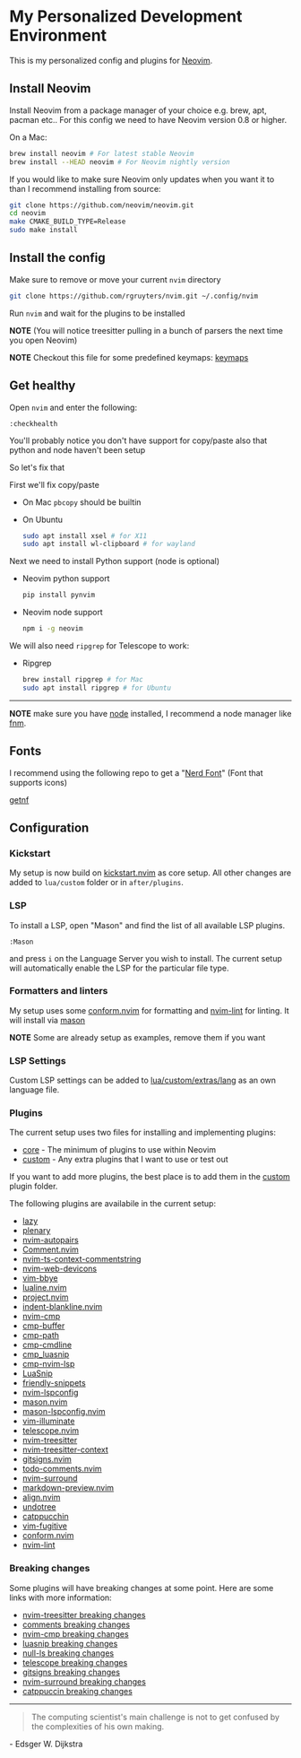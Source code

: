 # My Personalized Development Environment

This is my personalized config and plugins for [Neovim](https://neovim.io).

## Install Neovim

Install Neovim from a package manager of your choice e.g. brew, apt, pacman
etc.. For this config we need to have Neovim version 0.8 or higher.

On a Mac:

```sh
brew install neovim # For latest stable Neovim
brew install --HEAD neovim # For Neovim nightly version
```

If you would like to make sure Neovim only updates when you want it to
than I recommend installing from source:

```sh
git clone https://github.com/neovim/neovim.git
cd neovim
make CMAKE_BUILD_TYPE=Release
sudo make install
```

## Install the config

Make sure to remove or move your current `nvim` directory

```sh
git clone https://github.com/rgruyters/nvim.git ~/.config/nvim
```

Run `nvim` and wait for the plugins to be installed

**NOTE** (You will notice treesitter pulling in a bunch of parsers the
next time you open Neovim)

**NOTE** Checkout this file for some predefined keymaps:
[keymaps](https://github.com/rgruyters/nvim/blob/main/lua/grtrs/keymaps.lua)

## Get healthy

Open `nvim` and enter the following:

```neovim
:checkhealth
```

You'll probably notice you don't have support for copy/paste also that python
and node haven't been setup

So let's fix that

First we'll fix copy/paste

- On Mac `pbcopy` should be builtin

- On Ubuntu

  ```sh
  sudo apt install xsel # for X11
  sudo apt install wl-clipboard # for wayland
  ```

Next we need to install Python support (node is optional)

- Neovim python support

  ```sh
  pip install pynvim
  ```

- Neovim node support

  ```sh
  npm i -g neovim
  ```

We will also need `ripgrep` for Telescope to work:

- Ripgrep

  ```sh
  brew install ripgrep # for Mac
  sudo apt install ripgrep # for Ubuntu
  ```

---

**NOTE** make sure you have [node](https://nodejs.org/en/) installed, I
recommend a node manager like [fnm](https://github.com/Schniz/fnm).

## Fonts

I recommend using the following repo to get a "[Nerd Font](https://github.com/ryanoasis/nerd-fonts)"
(Font that supports icons)

[getnf](https://github.com/ronniedroid/getnf)

## Configuration

### Kickstart

My setup is now build on [kickstart.nvim](https://github.com/nvim-lua/kickstart.nvim) as core setup.
All other changes are added to `lua/custom` folder or in `after/plugins`.

### LSP

To install a LSP, open "Mason" and find the list of all available LSP plugins.

```neovim
:Mason
```

and press `i` on the Language Server you wish to install. The current setup will
automatically enable the LSP for the particular file type.

### Formatters and linters

My setup uses some [conform.nvim](https://github.com/stevearc/conform.nvim) for
formatting and [nvim-lint](https://github.com/mfussenegger/nvim-lint) for
linting. It will install via [mason](https://github.com/williamboman/mason.nvim)

**NOTE** Some are already setup as examples, remove them if you want

### LSP Settings

Custom LSP settings can be added to [lua/custom/extras/lang](https://github.com/rgruyters/nvim/tree/main/lua/custom/extras/lang) as an own language file.

### Plugins

The current setup uses two files for installing and implementing plugins:

- [core][1] - The minimum of plugins to use within Neovim
- [custom][2] - Any extra plugins that I want to use or test out

If you want to add more plugins, the best place is to add them in the
[custom][2] plugin folder.

The following plugins are availabile in the current setup:

- [lazy](https://github.com/folke/lazy.nvim)
- [plenary](https://github.com/nvim-lua/plenary.nvim)
- [nvim-autopairs](https://github.com/windwp/nvim-autopairs)
- [Comment.nvim](https://github.com/numToStr/Comment.nvim)
- [nvim-ts-context-commentstring](https://github.com/JoosepAlviste/nvim-ts-context-commentstring)
- [nvim-web-devicons](https://github.com/kyazdani42/nvim-web-devicons)
- [vim-bbye](https://github.com/moll/vim-bbye)
- [lualine.nvim](https://github.com/nvim-lualine/lualine.nvim)
- [project.nvim](https://github.com/ahmedkhalf/project.nvim)
- [indent-blankline.nvim](https://github.com/lukas-reineke/indent-blankline.nvim)
- [nvim-cmp](https://github.com/hrsh7th/nvim-cmp)
- [cmp-buffer](https://github.com/hrsh7th/cmp-buffer)
- [cmp-path](https://github.com/hrsh7th/cmp-path)
- [cmp-cmdline](https://github.com/hrsh7th/cmp-cmdline)
- [cmp_luasnip](https://github.com/saadparwaiz1/cmp_luasnip)
- [cmp-nvim-lsp](https://github.com/hrsh7th/cmp-nvim-lsp)
- [LuaSnip](https://github.com/L3MON4D3/LuaSnip)
- [friendly-snippets](https://github.com/rafamadriz/friendly-snippets)
- [nvim-lspconfig](https://github.com/neovim/nvim-lspconfig)
- [mason.nvim](https://github.com/williamboman/mason.nvim)
- [mason-lspconfig.nvim](https://github.com/williamboman/mason-lspconfig.nvim)
- [vim-illuminate](https://github.com/RRethy/vim-illuminate)
- [telescope.nvim](https://github.com/nvim-telescope/telescope.nvim)
- [nvim-treesitter](https://github.com/nvim-treesitter/nvim-treesitter)
- [nvim-treesitter-context](https://github.com/nvim-treesitter/nvim-treesitter-context)
- [gitsigns.nvim](https://github.com/lewis6991/gitsigns.nvim)
- [todo-comments.nvim](https://github.com/folke/todo-comments.nvim)
- [nvim-surround](https://github.com/kylechui/nvim-surround)
- [markdown-preview.nvim](https://github.com/iamcco/markdown-preview.nvim)
- [align.nvim](https://github.com/Vonr/align.nvim)
- [undotree](https://github.com/mbbill/undotree)
- [catppucchin](https://github.com/catppuccin/nvim)
- [vim-fugitive](https://github.com/tpope/vim-fugitive)
- [conform.nvim](https://github.com/stevearc/conform.nvim)
- [nvim-lint](https://github.com/mfussenegger/nvim-lint)

### Breaking changes

Some plugins will have breaking changes at some point. Here are some links with
more information:

- [nvim-treesitter breaking changes](https://github.com/nvim-treesitter/nvim-treesitter/issues/2293)
- [comments breaking changes](https://github.com/numToStr/Comment.nvim/issues/114)
- [nvim-cmp breaking changes](https://github.com/hrsh7th/nvim-cmp/issues/231)
- [luasnip breaking changes](https://github.com/L3MON4D3/LuaSnip/issues/81)
- [null-ls breaking changes](https://github.com/jose-elias-alvarez/null-ls.nvim/issues/344)
- [telescope breaking changes](https://github.com/nvim-telescope/telescope.nvim/issues/1470)
- [gitsigns breaking changes](https://github.com/lewis6991/gitsigns.nvim/issues/453)
- [nvim-surround breaking changes](https://github.com/kylechui/nvim-surround/issues/77)
- [catppuccin breaking changes](https://github.com/catppuccin/nvim/issues/260)

---

> The computing scientist's main challenge is not to get confused by the
> complexities of his own making.

\- Edsger W. Dijkstra

[1]: https://github.com/rgruyters/nvim/tree/main/lua/kickstart/core.lua
[2]: https://github.com/rgruyters/nvim/tree/main/lua/custom/plugins
